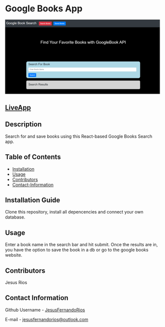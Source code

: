 # Google Books App            

![screenshot](/img/screenshot.png)                                


## [LiveApp](https://sleepy-hollows.herokuapp.com/)

## Description
Search for and save books using this React-based Google Books Search app.

## Table of Contents
* [Installation](#Installation-Guide)
* [Usage](#Usage)
* [Contributors](#Contributors)
* [Contact-Information](#contact-Information)

## Installation Guide
 Clone this repository, install all depencencies and connect your own database.
        
## Usage
Enter a book name in the search bar and hit submit. Once the results are in, you have the option to save the book in a db or go to the google books website.
        
## Contributors
Jesus Rios

## Contact Information
Github Username - [JesusFernandoRios](http://github.com/JesusFernandoRios)

E-mail - jesusfernandorios@outlook.com

